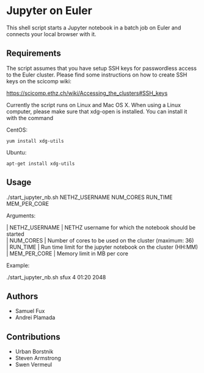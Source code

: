# Jupyter on Euler

This shell script starts a Jupyter notebook in a batch job on Euler and connects your local browser with it.

## Requirements

The script assumes that you have setup SSH keys for passwordless access to the Euler cluster. Please find some instructions on how to create SSH keys on the scicomp wiki:

https://scicomp.ethz.ch/wiki/Accessing_the_clusters#SSH_keys

Currently the script runs on Linux and Mac OS X. When using a Linux computer, please make sure that xdg-open is installed. You can install it with the command

CentOS:

```
yum install xdg-utils
```

Ubuntu:

```
apt-get install xdg-utils
```

## Usage

./start_jupyter_nb.sh NETHZ_USERNAME NUM_CORES RUN_TIME MEM_PER_CORE

Arguments:

| NETHZ_USERNAME | NETHZ username for which the notebook should be started  
| NUM_CORES      | Number of cores to be used on the cluster (maximum: 36)  
| RUN_TIME       | Run time limit for the jupyter notebook on the cluster (HH:MM)  
| MEM_PER_CORE   | Memory limit in MB per core  

Example:

./start_jupyter_nb.sh sfux 4 01:20 2048

## Authors
* Samuel Fux
* Andrei Plamada

## Contributions
* Urban Borstnik
* Steven Armstrong
* Swen Vermeul